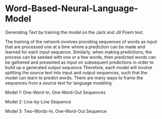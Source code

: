 # Word-Based-Neural-Language-Model

Generating Text by training the model on the Jack and Jill Poem text.


The training of the network involves providing sequences of words as input that are processed one at a time where a prediction
can be made and learned for each input sequence. Similarly, when making predictions, the
process can be seeded with one or a few words, then predicted words can be gathered and
presented as input on subsequent predictions in order to build up a generated output sequence
Therefore, each model will involve splitting the source text into input and output sequences,
such that the model can learn to predict words. There are many ways to frame the sequences
from a source text for language modeling


Model 1: One-Word-In, One-Word-Out Sequences

Model 2: Line-by-Line Sequence

Model 3: Two-Words-In, One-Word-Out Sequence


